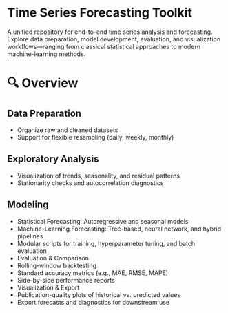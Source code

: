 # Time Series Forecasting Toolkit
A unified repository for end-to-end time series analysis and forecasting. Explore data preparation, model development, evaluation, and visualization workflows—ranging from classical statistical approaches to modern machine-learning methods.

# 🔍 Overview

## Data Preparation
- Organize raw and cleaned datasets
- Support for flexible resampling (daily, weekly, monthly)

## Exploratory Analysis
- Visualization of trends, seasonality, and residual patterns
- Stationarity checks and autocorrelation diagnostics

## Modeling
- Statistical Forecasting: Autoregressive and seasonal models
- Machine-Learning Forecasting: Tree-based, neural network, and hybrid pipelines
- Modular scripts for training, hyperparameter tuning, and batch evaluation
- Evaluation & Comparison
- Rolling-window backtesting
- Standard accuracy metrics (e.g., MAE, RMSE, MAPE)
- Side-by-side performance reports
- Visualization & Export
- Publication-quality plots of historical vs. predicted values
- Export forecasts and diagnostics for downstream use
